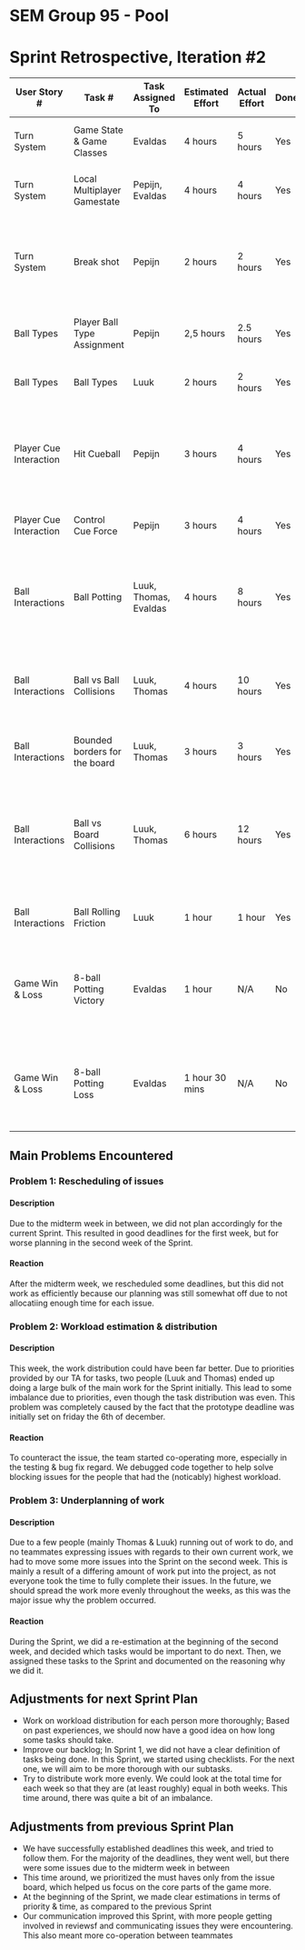 # SEM Group 95 - Pool
# Sprint Retrospective, Iteration #2
| User Story # | Task # | Task Assigned To | Estimated Effort | Actual Effort | Done? | Notes |
| ------------ | ------ | ---------------- | ---------------- | ------------- | ----- | ----- |
| Turn System | Game State & Game Classes | Evaldas   | 4 hours | 5 hours | Yes | Feature completed & verified successfully |
| Turn System | Local Multiplayer Gamestate | Pepijn, Evaldas | 4 hours   | 4 hours | Yes | Feature completed & verified successfully |
| Turn System | Break shot | Pepijn | 2 hours | 2 hours | Yes | Feature completed & verified successfully and integrated into the game  |
| Ball Types | Player Ball Type Assignment | Pepijn | 2,5 hours | 2.5 hours | Yes | Feature completed & verified successfully |
| Ball Types | Ball Types| Luuk | 2 hours | 2 hours | Yes | Feature completed and verified succesfully |
| Player Cue Interaction | Hit Cueball | Pepijn | 3 hours | 4 hours | Yes | Feature completed & verified successfully and integrated into the game |
| Player Cue Interaction | Control Cue Force | Pepijn | 3 hours | 4 hours | Yes | Feature completed but not verified  |
| Ball Interactions  | Ball Potting | Luuk, Thomas, Evaldas | 4 hours | 8 hours | Yes | Feature completed & verified successfully and integrated into the game |
| Ball Interactions | Ball vs Ball Collisions | Luuk, Thomas | 4 hours | 10 hours | Yes | Feature completed but could be optimalized for more realistic collisions |
| Ball Interactions | Bounded borders for the board | Luuk, Thomas | 3 hours | 3 hours | Yes | Feature completed and verified succesfully |
| Ball Interactions | Ball vs Board Collisions | Luuk, Thomas | 6 hours | 12 hours | Yes | Testing took up most time as testing with libgdx and relevant collision library turned out difficult |
| Ball Interactions | Ball Rolling Friction | Luuk | 1 hour | 1 hour | Yes | Feature completed and verified succesfully |
| Game Win & Loss | 8-ball Potting Victory | Evaldas | 1 hour | N/A | No | Feature not started due to prerequisite featurese not delivered on time |
| Game Win & Loss | 8-ball Potting Loss | Evaldas | 1 hour 30 mins | N/A | No | Feature not started due to prerequisite featurese not delivered on time |




## Main Problems Encountered
### Problem 1: Rescheduling of issues
#### Description
Due to the midterm week in between, we did not plan accordingly for the current Sprint. This resulted in good deadlines for the
first week, but for worse planning in the second week of the Sprint.

#### Reaction
After the midterm week, we rescheduled some deadlines, but this did not work as efficiently because our planning was still
somewhat off due to not allocatiing enough time for each issue.

### Problem 2: Workload estimation & distribution
#### Description
This week, the work distribution could have been far better. Due to priorities provided by our TA for tasks, two people (Luuk and Thomas) ended
up doing a large bulk of the main work for the Sprint initially. This lead to some imbalance due to priorities, even though the task
distribution was even. This problem was completely caused by the fact that the prototype deadline was initially set on friday the 6th of december.

#### Reaction
To counteract the issue, the team started co-operating more, especially in the testing & bug fix regard. We debugged code together
to help solve blocking issues for the people that had the (noticably) highest workload.

### Problem 3: Underplanning of work
#### Description
Due to a few people (mainly Thomas & Luuk) running out of work to do, and no teammates expressing issues with regards to their own current work,
we had to move some more issues into the Sprint on the second week. This is mainly a result of a differing amount of work put into the project,
as not everyone took the time to fully complete their issues.
In the future, we should spread the work more evenly throughout the weeks, as this was the major issue why the problem occurred.

#### Reaction
During the Sprint, we did a re-estimation at the beginning of the second week, and decided which tasks would be important to do next.
Then, we assigned these tasks to the Sprint and documented on the reasoning why we did it.


## Adjustments for next Sprint Plan
* Work on workload distribution for each person more thoroughly; Based on past experiences, we should now have a good idea on
how long some tasks should take.
* Improve our backlog; In Sprint 1, we did not have a clear definition of tasks being done. In this Sprint, we started using checklists.
For the next one, we will aim to be more thorough with our subtasks.
* Try to distribute work more evenly. We could look at the total time for each week so that they are (at least roughly) equal in both weeks.
This time around, there was quite a bit of an imbalance.

## Adjustments from previous Sprint Plan
* We have successfully established deadlines this week, and tried to follow them. For the majority of the deadlines, they went well, but there were some issues due to the
midterm week in between
* This time around, we prioritized the must haves only from the issue board, which helped us focus on the core parts of the game more.
* At the beginning of the Sprint, we made clear estimations in terms of priority & time, as compared to the previous Sprint
* Our communication improved this Sprint, with more people getting involved in reviewsf and communicating issues they were encountering. This also meant more co-operation
between teammates